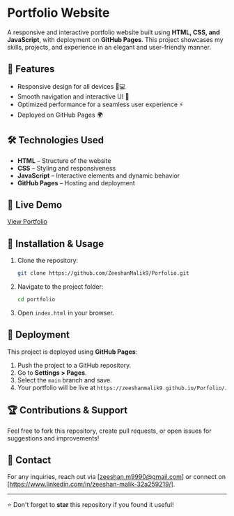 # Portfolio Website

A responsive and interactive portfolio website built using **HTML, CSS, and JavaScript**, with deployment on **GitHub Pages**. This project showcases my skills, projects, and experience in an elegant and user-friendly manner.

## 🚀 Features
- Responsive design for all devices 📱💻
- Smooth navigation and interactive UI 🎨
- Optimized performance for a seamless user experience ⚡
- Deployed on GitHub Pages 🌍

## 🛠 Technologies Used
- **HTML** – Structure of the website
- **CSS** – Styling and responsiveness
- **JavaScript** – Interactive elements and dynamic behavior
- **GitHub Pages** – Hosting and deployment

## 🔗 Live Demo
[View Portfolio](https://zeeshanmalik9.github.io/Porfolio/)

## 📂 Installation & Usage
1. Clone the repository:
   ```sh
   git clone https://github.com/ZeeshanMalik9/Porfolio.git
   ```
2. Navigate to the project folder:
   ```sh
   cd portfolio
   ```
3. Open `index.html` in your browser.

## 📌 Deployment
This project is deployed using **GitHub Pages**:
1. Push the project to a GitHub repository.
2. Go to **Settings > Pages**.
3. Select the `main` branch and save.
4. Your portfolio will be live at `https://zeeshanmalik9.github.io/Porfolio/`.

## 🏆 Contributions & Support
Feel free to fork this repository, create pull requests, or open issues for suggestions and improvements!

## 📧 Contact
For any inquiries, reach out via [zeeshan.m9990@gmail.com] or connect on [https://www.linkedin.com/in/zeeshan-malik-32a259219/].

---
⭐ Don't forget to **star** this repository if you found it useful!
